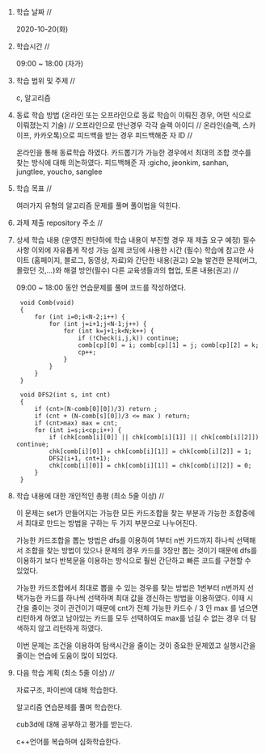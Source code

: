 1. 학습 날짜 // 

    2020-10-20(화)
 
2. 학습시간 // 

    09:00 ~ 18:00 (자가)
    
3. 학습 범위 및 주제 // 
    
    c, 알고리즘

4. 동료 학습 방법 (온라인 또는 오프라인으로 동료 학습이 이뤄진 경우, 어떤 식으로 이뤄졌는지 기술) // 오프라인으로 만난경우 각각 슬랙 아이디 // 온라인(슬랙, 스카이프, 카카오톡)으로 피드백을 받는 경우 피드백해준 자 ID // 

    온라인을 통해 동료학습 하였다. 카드뽑기가 가능한 경우에서 최대의 조합 갯수를 찾는 방식에 대해 의논하였다. 피드백해준 자 :gicho, jeonkim, sanhan, jungtlee, youcho, sanglee

5. 학습 목표 //

    여러가지 유형의 알고리즘 문제를 풀며 풀이법을 익힌다.
    
6. 과제 제출 repository 주소 // 
    
    
    
7. 상세 학습 내용 (운영진 판단하에 학습 내용이 부진할 경우 재 제출 요구 예정) 필수사항 이외에 자유롭게 작성 가능 실제 코딩에 사용한 시간 (필수) 학습에 참고한 사이트 (홈페이지, 블로그, 동영상, 자료)와 간단한 내용(권고) 오늘 발견한 문제(버그, 몰랐던 것,...)와 해결 방안(필수) 다른 교육생들과의 협업, 토론 내용(권고) //
    
    09:00 ~ 18:00 동안 연습문제를 풀며 코드를 작성하였다.
    
        void Comb(void)
        {
            for (int i=0;i<N-2;i++) {
                for (int j=i+1;j<N-1;j++) {
                    for (int k=j+1;k<N;k++) {
                        if (!Check(i,j,k)) continue;
                        comb[cp][0] = i; comb[cp][1] = j; comb[cp][2] = k;
                        cp++;
                    }
                }
            }
        }

        void DFS2(int s, int cnt)
        {
            if (cnt>(N-comb[0][0])/3) return ;
            if (cnt + (N-comb[s][0])/3 <= max ) return;
            if (cnt>max) max = cnt;
            for (int i=s;i<cp;i++) {
                if (chk[comb[i][0]] || chk[comb[i][1]] || chk[comb[i][2]]) continue;
                chk[comb[i][0]] = chk[comb[i][1]] = chk[comb[i][2]] = 1;
                DFS2(i+1, cnt+1);
                chk[comb[i][0]] = chk[comb[i][1]] = chk[comb[i][2]] = 0;
            }
        }
    
8. 학습 내용에 대한 개인적인 총평 (최소 5줄 이상) //
    
    이 문제는 set가 만들어지는 가능한 모든 카드조합을 찾는 부분과 가능한 조합중에서 최대로 만드는 방법을 구하는 두 가지 부분으로 나누어진다. 
    
    가능한 카드조합을 뽑는 방법은 dfs를 이용하여 1부터 n번 카드까지 하나씩 선택해서 조합을 찾는 방법이 있으나 문제의 경우 카드를 3장만 뽑는 것이기 때문에 dfs를 이용하기 보다 반복문을 이용하는 방식으로 훨씬 간단하고 빠른 코드를 구현할 수 있었다.
    
    가능한 카드조합에서 최대로 뽑을 수 있는 경우를 찾는 방법은 1번부터 n번까지 선택가능한 카드를 하나씩 선택하며 최대 값을 갱신하는 방법을 이용하였다. 이때 시간을 줄이는 것이 관건이기 때문에 cnt가 전체 가능한 카드수 / 3 인 max 를 넘으면 리턴하게 하였고 남아있는 카드를 모두 선택하여도 max를 넘길 수 없는 경우 더 탐색하지 않고 리턴하게 하였다. 
    
    이번 문제는 조건을 이용하여 탐색시간을 줄이는 것이 중요한 문제였고 실행시간을 줄이는 연습에 도움이 많이 되었다.
   
9. 다음 학습 계획 (최소 5줄 이상) // 
    
    자료구조, 파이썬에 대해 학습한다.
    
    알고리즘 연습문제를 풀며 학습한다.
    
    cub3d에 대해 공부하고 평가를 받는다.
    
    c++언어를 복습하며 심화학습한다.